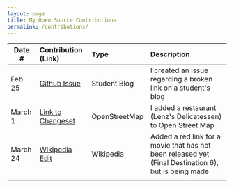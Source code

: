 ```yaml
---
layout: page
title: My Open Source Contributions
permalink: /contributions/
---
```


<!--
Type of the contribution should be "Wikipedia edit", "OpenStreet Map feature", "Documentation", "Course website", "Blog",
"Browse Add-on", etc.

The description should include a brief summary of what you did.

Replace the first row with your own contribution. 

-->





| Date #       | Contribution (Link)  | Type  | Description |
|---|:---|:---|:---|
| Feb 25   | [Github Issue](https://github.com/nyu-ossd-s20/evading1998-weekly/issues/2)    | Student Blog   |   I created an issue regarding a broken link on a student's blog    |
| March 1    | [Link to Changeset](https://www.openstreetmap.org/changeset/81649733)    | OpenStreetMap    |  I added a restaurant (Lenz's Delicatessen) to Open Street Map    |
| March 24    |[Wikipedia Edit](https://en.wikipedia.org/w/index.php?title=Final_Destination&oldid=947158233)     | Wikipedia    |  Added a red link for a movie that has not been released yet (Final Destination 6), but is being made   |
|     |   |  |    |

